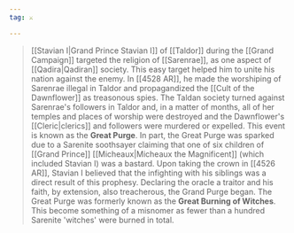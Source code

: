 ```yaml
---
tag: ⚔️

---
```

> [[Stavian I|Grand Prince Stavian I]] of [[Taldor]] during the [[Grand Campaign]] targeted the religion of [[Sarenrae]], as one aspect of [[Qadira|Qadiran]] society. This easy target helped him to unite his nation against the enemy. In [[4528 AR]], he made the worshiping of Sarenrae illegal in Taldor and propagandized the [[Cult of the Dawnflower]] as treasonous spies. The Taldan society turned against Sarenrae's followers in Taldor and, in a matter of months, all of her temples and places of worship were destroyed and the Dawnflower's [[Cleric|clerics]] and followers were murdered or expelled. This event is known as the **Great Purge**.
> In part, the Great Purge was sparked due to a Sarenite soothsayer claiming that one of six children of [[Grand Prince]] [[Micheaux|Micheaux the Magnificent]] (which included Stavian I) was a bastard. Upon taking the crown in [[4526 AR]], Stavian I believed that the infighting with his siblings was a direct result of this prophesy. Declaring the oracle a traitor and his faith, by extension, also treacherous, the Grand Purge began. 
> The Great Purge was formerly known as the **Great Burning of Witches**. This become something of a misnomer as fewer than a hundred Sarenite 'witches' were burned in total.







